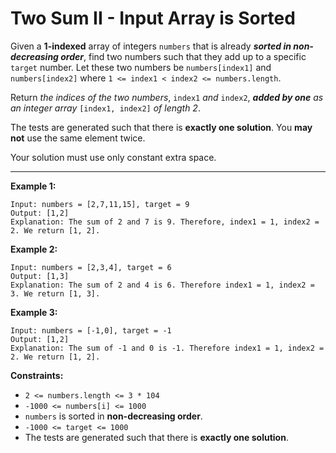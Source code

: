 <h1>Two Sum II - Input Array is Sorted</h1>

Given a __1-indexed__ array of integers `numbers` that is already ___sorted in non-decreasing order___, find two numbers such that they add up to a specific `target` number. Let these two numbers be `numbers[index1]` and `numbers[index2]` where `1 <= index1 < index2 <= numbers.length`.

Return _the indices of the two numbers_, `index1` _and_ `index2`, ___added by one___ _as an integer array_ `[index1, index2]` _of length 2_.

The tests are generated such that there is __exactly one solution__. You __may not__ use the same element twice.

Your solution must use only constant extra space.

<hr>

__Example 1:__
```
Input: numbers = [2,7,11,15], target = 9
Output: [1,2]
Explanation: The sum of 2 and 7 is 9. Therefore, index1 = 1, index2 = 2. We return [1, 2].
```
__Example 2:__
```
Input: numbers = [2,3,4], target = 6
Output: [1,3]
Explanation: The sum of 2 and 4 is 6. Therefore index1 = 1, index2 = 3. We return [1, 3].
```
__Example 3:__
```
Input: numbers = [-1,0], target = -1
Output: [1,2]
Explanation: The sum of -1 and 0 is -1. Therefore index1 = 1, index2 = 2. We return [1, 2].
```
__Constraints:__

- `2 <= numbers.length <= 3 * 104`
- `-1000 <= numbers[i] <= 1000`
- `numbers` is sorted in __non-decreasing order__.
- `-1000 <= target <= 1000`
- The tests are generated such that there is __exactly one solution__.
